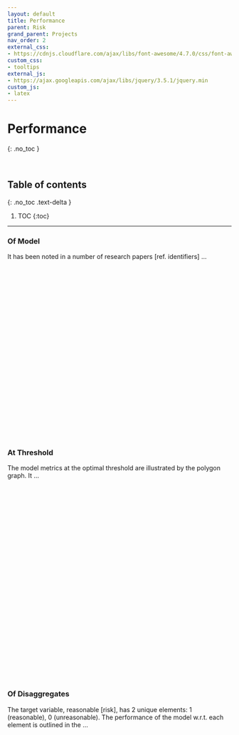 ```yaml
---
layout: default
title: Performance
parent: Risk
grand_parent: Projects
nav_order: 2
external_css:
- https://cdnjs.cloudflare.com/ajax/libs/font-awesome/4.7.0/css/font-awesome.min
custom_css:
- tooltips
external_js:
- https://ajax.googleapis.com/ajax/libs/jquery/3.5.1/jquery.min
custom_js:
- latex
---
```


# Performance
{: .no_toc }

<br>

## Table of contents
{: .no_toc .text-delta }

1. TOC
{:toc}

---

### Of Model

It has been noted in a number of research papers [ref. identifiers] ...

<script id="roc"
  url="https://raw.githubusercontent.com/exhypotheses/risk/develop/warehouse/evaluations/model/metrics.json"
  src="{{ site.baseurl }}/assets/js/risk/roc.js" type="text/javascript"></script>
<div id="container0002" style="height: 350px; width: 300px; margin: 0 auto"></div>

<br>
<br>

### At Threshold

The model metrics at the optimal threshold are illustrated by the polygon graph.  It ...

<script id="scores"
  url="https://raw.githubusercontent.com/exhypotheses/risk/develop/warehouse/evaluations/model/scores.json"
  src="{{ site.baseurl }}/assets/js/risk/scores.js" type="text/javascript"></script>
<div id="container0001" style="height: 400px; width: 330px; margin: 0 auto"></div>

<br>
<br>

### Of Disaggregates

The target variable, reasonable [risk], has 2 unique elements: 1 (reasonable), 0 (unreasonable).  The
performance of the model w.r.t. each element is outlined in the ...

<br>
<br>
<br>
<br>


<script src="https://code.highcharts.com/highcharts.js"></script>
<script src="https://code.highcharts.com/highcharts-more.js"></script>
<script src="https://code.highcharts.com/modules/exporting.js"></script>
<script src="https://code.highcharts.com/modules/export-data.js"></script>
<script src="https://code.highcharts.com/modules/accessibility.js"></script>
<script src="https://code.highcharts.com/modules/annotations.js"></script>
